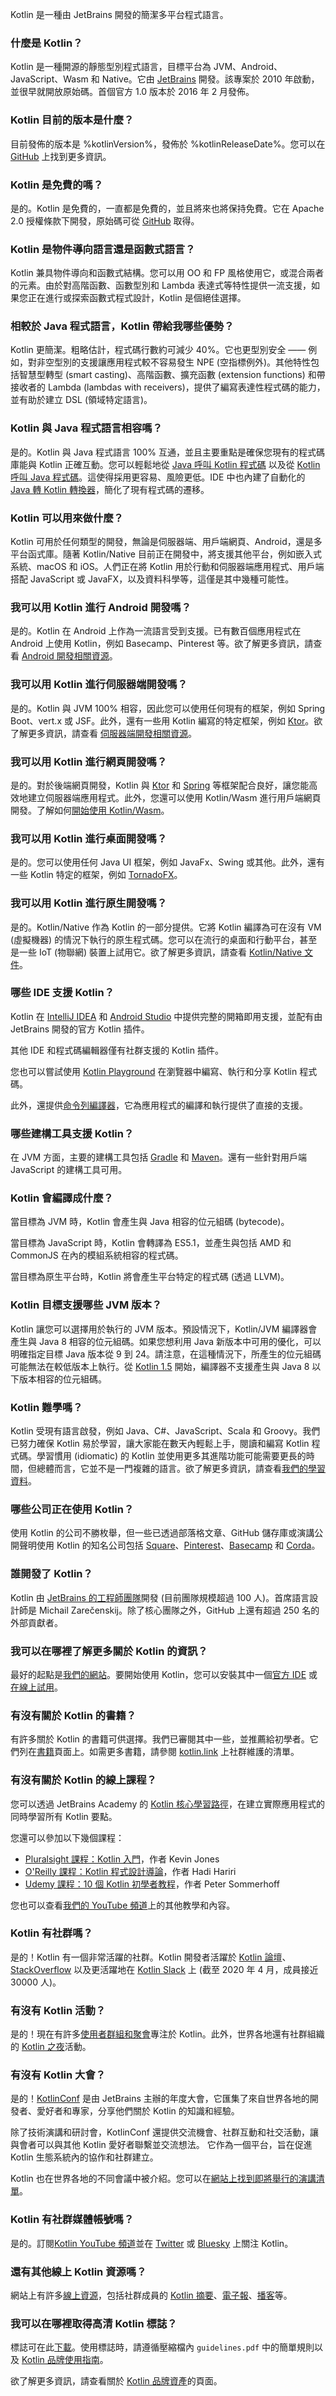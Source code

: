 [//]: # (title: 常見問題)

<web-summary>Kotlin 是一種由 JetBrains 開發的簡潔多平台程式語言。</web-summary>

### 什麼是 Kotlin？

Kotlin 是一種開源的靜態型別程式語言，目標平台為 JVM、Android、JavaScript、Wasm 和 Native。它由 [JetBrains](https://www.jetbrains.com) 開發。該專案於 2010 年啟動，並很早就開放原始碼。首個官方 1.0 版本於 2016 年 2 月發佈。

### Kotlin 目前的版本是什麼？

目前發佈的版本是 %kotlinVersion%，發佈於 %kotlinReleaseDate%。您可以在 [GitHub](https://github.com/jetbrains/kotlin) 上找到更多資訊。

### Kotlin 是免費的嗎？

是的。Kotlin 是免費的，一直都是免費的，並且將來也將保持免費。它在 Apache 2.0 授權條款下開發，原始碼可從 [GitHub](https://github.com/jetbrains/kotlin) 取得。

### Kotlin 是物件導向語言還是函數式語言？

Kotlin 兼具物件導向和函數式結構。您可以用 OO 和 FP 風格使用它，或混合兩者的元素。由於對高階函數、函數型別和 Lambda 表達式等特性提供一流支援，如果您正在進行或探索函數式程式設計，Kotlin 是個絕佳選擇。

### 相較於 Java 程式語言，Kotlin 帶給我哪些優勢？

Kotlin 更簡潔。粗略估計，程式碼行數約可減少 40%。它也更型別安全 —— 例如，對非空型別的支援讓應用程式較不容易發生 NPE (空指標例外)。其他特性包括智慧型轉型 (smart casting)、高階函數、擴充函數 (extension functions) 和帶接收者的 Lambda (lambdas with receivers)，提供了編寫表達性程式碼的能力，並有助於建立 DSL (領域特定語言)。
 
### Kotlin 與 Java 程式語言相容嗎？

是的。Kotlin 與 Java 程式語言 100% 互通，並且主要重點是確保您現有的程式碼庫能與 Kotlin 正確互動。您可以輕鬆地從 [Java 呼叫 Kotlin 程式碼](java-to-kotlin-interop.md) 以及從 [Kotlin 呼叫 Java 程式碼](java-interop.md)。這使得採用更容易、風險更低。IDE 中也內建了自動化的 [Java 轉 Kotlin 轉換器](mixing-java-kotlin-intellij.md#converting-an-existing-java-file-to-kotlin-with-j2k)，簡化了現有程式碼的遷移。

### Kotlin 可以用來做什麼？

Kotlin 可用於任何類型的開發，無論是伺服器端、用戶端網頁、Android，還是多平台函式庫。隨著 Kotlin/Native 目前正在開發中，將支援其他平台，例如嵌入式系統、macOS 和 iOS。人們正在將 Kotlin 用於行動和伺服器端應用程式、用戶端搭配 JavaScript 或 JavaFX，以及資料科學等，這僅是其中幾種可能性。

### 我可以用 Kotlin 進行 Android 開發嗎？

是的。Kotlin 在 Android 上作為一流語言受到支援。已有數百個應用程式在 Android 上使用 Kotlin，例如 Basecamp、Pinterest 等。欲了解更多資訊，請查看 [Android 開發相關資源](android-overview.md)。

### 我可以用 Kotlin 進行伺服器端開發嗎？

是的。Kotlin 與 JVM 100% 相容，因此您可以使用任何現有的框架，例如 Spring Boot、vert.x 或 JSF。此外，還有一些用 Kotlin 編寫的特定框架，例如 [Ktor](https://github.com/kotlin/ktor)。欲了解更多資訊，請查看 [伺服器端開發相關資源](server-overview.md)。

### 我可以用 Kotlin 進行網頁開發嗎？

是的。對於後端網頁開發，Kotlin 與 [Ktor](https://ktor.io/) 和 [Spring](https://spring.io/) 等框架配合良好，讓您能高效地建立伺服器端應用程式。此外，您還可以使用 Kotlin/Wasm 進行用戶端網頁開發。了解如何[開始使用 Kotlin/Wasm](wasm-get-started.md)。

### 我可以用 Kotlin 進行桌面開發嗎？

是的。您可以使用任何 Java UI 框架，例如 JavaFx、Swing 或其他。此外，還有一些 Kotlin 特定的框架，例如 [TornadoFX](https://github.com/edvin/tornadofx)。

### 我可以用 Kotlin 進行原生開發嗎？

是的。Kotlin/Native 作為 Kotlin 的一部分提供。它將 Kotlin 編譯為可在沒有 VM (虛擬機器) 的情況下執行的原生程式碼。您可以在流行的桌面和行動平台，甚至是一些 IoT (物聯網) 裝置上試用它。欲了解更多資訊，請查看 [Kotlin/Native 文件](native-overview.md)。

### 哪些 IDE 支援 Kotlin？

Kotlin 在 [IntelliJ IDEA](https://www.jetbrains.com/idea/download/) 和 [Android Studio](https://developer.android.com/kotlin/get-started) 中提供完整的開箱即用支援，並配有由 JetBrains 開發的官方 Kotlin 插件。

其他 IDE 和程式碼編輯器僅有社群支援的 Kotlin 插件。

您也可以嘗試使用 [Kotlin Playground](https://play.kotlinlang.org) 在瀏覽器中編寫、執行和分享 Kotlin 程式碼。

此外，還提供[命令列編譯器](command-line.md)，它為應用程式的編譯和執行提供了直接的支援。
  
### 哪些建構工具支援 Kotlin？

在 JVM 方面，主要的建構工具包括 [Gradle](gradle.md) 和 [Maven](maven.md)。還有一些針對用戶端 JavaScript 的建構工具可用。

### Kotlin 會編譯成什麼？

當目標為 JVM 時，Kotlin 會產生與 Java 相容的位元組碼 (bytecode)。

當目標為 JavaScript 時，Kotlin 會轉譯為 ES5.1，並產生與包括 AMD 和 CommonJS 在內的模組系統相容的程式碼。

當目標為原生平台時，Kotlin 將會產生平台特定的程式碼 (透過 LLVM)。

### Kotlin 目標支援哪些 JVM 版本？

Kotlin 讓您可以選擇用於執行的 JVM 版本。預設情況下，Kotlin/JVM 編譯器會產生與 Java 8 相容的位元組碼。如果您想利用 Java 新版本中可用的優化，可以明確指定目標 Java 版本從 9 到 24。請注意，在這種情況下，所產生的位元組碼可能無法在較低版本上執行。從 [Kotlin 1.5](whatsnew15.md#new-default-jvm-target-1-8) 開始，編譯器不支援產生與 Java 8 以下版本相容的位元組碼。

### Kotlin 難學嗎？

Kotlin 受現有語言啟發，例如 Java、C#、JavaScript、Scala 和 Groovy。我們已努力確保 Kotlin 易於學習，讓大家能在數天內輕鬆上手，閱讀和編寫 Kotlin 程式碼。學習慣用 (idiomatic) 的 Kotlin 並使用更多其進階功能可能需要更長的時間，但總體而言，它並不是一門複雜的語言。欲了解更多資訊，請查看[我們的學習資料](learning-materials-overview.md)。
 
### 哪些公司正在使用 Kotlin？
 
使用 Kotlin 的公司不勝枚舉，但一些已透過部落格文章、GitHub 儲存庫或演講公開聲明使用 Kotlin 的知名公司包括 [Square](https://medium.com/square-corner-blog/square-open-source-loves-kotlin-c57c21710a17)、[Pinterest](https://www.youtube.com/watch?v=mDpnc45WwlI)、[Basecamp](https://signalvnoise.com/svn3/using-kotlin-to-make-android-apis-fun-again/) 和 [Corda](https://corda.net/blog/kotlin/)。
 
### 誰開發了 Kotlin？

Kotlin 由 [JetBrains 的工程師團隊](https://www.jetbrains.com/)開發 (目前團隊規模超過 100 人)。首席語言設計師是 Michail Zarečenskij。除了核心團隊之外，GitHub 上還有超過 250 名的外部貢獻者。

### 我可以在哪裡了解更多關於 Kotlin 的資訊？

最好的起點是[我們的網站](https://kotlinlang.org)。要開始使用 Kotlin，您可以安裝其中一個[官方 IDE](kotlin-ide.md) 或[在線上試用](https://play.kotlinlang.org)。

### 有沒有關於 Kotlin 的書籍？

有許多關於 Kotlin 的書籍可供選擇。我們已審閱其中一些，並推薦給初學者。它們列在[書籍](books.md)頁面上。如需更多書籍，請參閱 [kotlin.link](https://kotlin.link/) 上社群維護的清單。

### 有沒有關於 Kotlin 的線上課程？

您可以透過 JetBrains Academy 的 [Kotlin 核心學習路徑](https://hyperskill.org/tracks?category=4&utm_source=jbkotlin_hs&utm_medium=referral&utm_campaign=kotlinlang-docs&utm_content=button_1&utm_term=22.03.23)，在建立實際應用程式的同時學習所有 Kotlin 要點。

您還可以參加以下幾個課程：
* [Pluralsight 課程：Kotlin 入門](https://www.pluralsight.com/courses/kotlin-getting-started)，作者 Kevin Jones
* [O'Reilly 課程：Kotlin 程式設計導論](https://www.oreilly.com/library/view/introduction-to-kotlin/9781491964125/)，作者 Hadi Hariri
* [Udemy 課程：10 個 Kotlin 初學者教程](https://petersommerhoff.com/dev/kotlin/kotlin-beginner-tutorial/)，作者 Peter Sommerhoff

您也可以查看[我們的 YouTube 頻道](https://www.youtube.com/c/Kotlin)上的其他教學和內容。

### Kotlin 有社群嗎？

是的！Kotlin 有一個非常活躍的社群。Kotlin 開發者活躍於 [Kotlin 論壇](https://discuss.kotlinlang.org)、[StackOverflow](https://stackoverflow.com/questions/tagged/kotlin) 以及更活躍地在 [Kotlin Slack](https://slack.kotlinlang.org) 上 (截至 2020 年 4 月，成員接近 30000 人)。

### 有沒有 Kotlin 活動？
 
是的！現在有許多[使用者群組和聚會](https://kotlinlang.org/user-groups/user-group-list.html)專注於 Kotlin。此外，世界各地還有社群組織的 [Kotlin 之夜](https://kotlinlang.org/community/events.html)活動。

### 有沒有 Kotlin 大會？

是的！[KotlinConf](https://kotlinconf.com/) 是由 JetBrains 主辦的年度大會，它匯集了來自世界各地的開發者、愛好者和專家，分享他們關於 Kotlin 的知識和經驗。

除了技術演講和研討會，KotlinConf 還提供交流機會、社群互動和社交活動，讓與會者可以與其他 Kotlin 愛好者聯繫並交流想法。
它作為一個平台，旨在促進 Kotlin 生態系統內的協作和社群建立。

Kotlin 也在世界各地的不同會議中被介紹。您可以在[網站上找到即將舉行的演講清單](https://kotlinlang.org/community/talks.html?time=upcoming)。

### Kotlin 有社群媒體帳號嗎？

是的。訂閱[Kotlin YouTube 頻道](https://www.youtube.com/c/Kotlin)並在 [Twitter](https://twitter.com/kotlin) 或 [Bluesky](https://bsky.app/profile/kotlinlang.org) 上關注 Kotlin。

### 還有其他線上 Kotlin 資源嗎？

網站上有許多[線上資源](https://kotlinlang.org/community/)，包括社群成員的 [Kotlin 摘要](https://kotlin.link)、[電子報](http://kotlinweekly.net)、[播客](https://talkingkotlin.com)等。

### 我可以在哪裡取得高清 Kotlin 標誌？

標誌可在此[下載](https://resources.jetbrains.com/storage/products/kotlin/docs/kotlin_logos.zip)。使用標誌時，請遵循壓縮檔內 `guidelines.pdf` 中的簡單規則以及 [Kotlin 品牌使用指南](https://kotlinfoundation.org/guidelines/)。

欲了解更多資訊，請查看關於 [Kotlin 品牌資產](kotlin-brand-assets.md)的頁面。